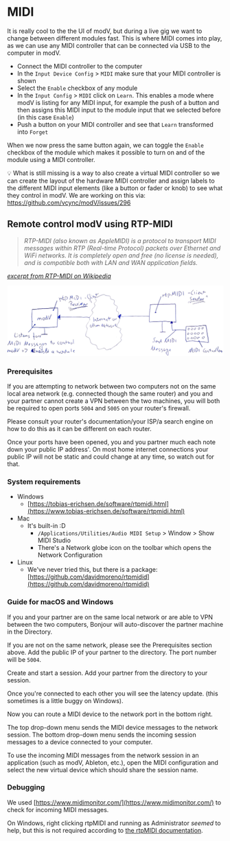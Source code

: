 # MIDI

It is really cool to the the UI of modV, but during a live gig we want to change between different modules fast. This is where MIDI comes into play, as we can use any MIDI controller that can be connected via USB to the computer in modV.

* Connect the MIDI controller to the computer
* In the `Input Device Config` > `MIDI` make sure that your MIDI controller is shown
* Select the `Enable` checkbox of any module
* In the `Input Config` > `MIDI` click on `Learn`. This enables a mode where modV is listing for any MIDI input, for example the push of a button and then assigns this MIDI input to the module input that we selected before (in this case `Enable`)
* Push a button on your MIDI controller and see that `Learn` transformed into `Forget`

When we now press the same button again, we can toggle the `Enable` checkbox of the module which makes it possible to turn on and of the module using a MIDI controller.

💡 What is still missing is a way to also create a virtual MIDI controller so we can create the layout of the hardware MIDI controller and assign  labels to the different MIDI input elements (like a button or fader or knob) to see what they control in modV. We are working on this via: https://github.com/vcync/modV/issues/296

## Remote control modV using RTP-MIDI

> _RTP-MIDI (also known as AppleMIDI) is a protocol to transport MIDI messages within RTP (Real-time Protocol) packets over Ethernet and WiFi networks. It is completely open and free (no license is needed), and is compatible both with LAN and WAN application fields._

_[excerpt from RTP-MIDI on Wikipedia](https://en.wikipedia.org/wiki/RTP-MIDI)_

![RTP MIDI explained](/images/20201214_RTP_MIDI.jpg)

### Prerequisites

If you are attempting to network between two computers not on the same local area network (e.g. connected though the same router) and you and your partner cannot create a VPN between the two machines, you will both be required to open ports `5004` and `5005` on your router's firewall.

Please consult your router's documentation/your ISP/a search engine on how to do this as it can be different on each router.

Once your ports have been opened, you and you partner much each note down your public IP address'. On most home internet connections your public IP will not be static and could change at any time, so watch out for that.

### System requirements

* Windows
    * [https://tobias-erichsen.de/software/rtpmidi.html](https://www.tobias-erichsen.de/software/rtpmidi.html)
* Mac
    * It's built-in :D
        * `/Applications/Utilities/Audio MIDI Setup` > Window > Show MIDI Studio
        * There's a Network globe icon on the toolbar which opens the Network Configuration
* Linux
  * We've never tried this, but there is a package: [https://github.com/davidmoreno/rtpmidid](https://github.com/davidmoreno/rtpmidid)

### Guide for macOS and Windows
If you and your partner are on the same local network or are able to VPN between the two computers, Bonjour will auto-discover the partner machine in the Directory.

If you are not on the same network, please see the Prerequisites section above.
Add the public IP of your partner to the directory. The port number will be `5004`.

Create and start a session.
Add your partner from the directory to your session.

Once you're connected to each other you will see the latency update. (this sometimes is a little buggy on Windows).

Now you can route a MIDI device to the network port in the bottom right.

The top drop-down menu sends the MIDI device messages to the network session.
The bottom drop-down menu sends the incoming session messages to a device connected to your computer.

To use the incoming MIDI messages from the network session in an application (such as modV, Ableton, etc.), open the MIDI configuration and select the new virtual device which should share the session name.

### Debugging

We used [https://www.midimonitor.com/](https://www.midimonitor.com/) to check for incoming MIDI messages.

On Windows, right clicking rtpMIDI and running as Administrator _seemed_ to help, but this is not required according to [the rtpMIDI documentation](https://www.tobias-erichsen.de/software/rtpmidi/rtpmidi-tutorial.html).
